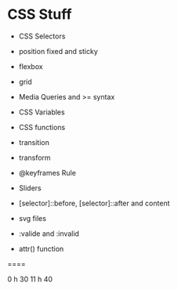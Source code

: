 # CSS Stuff

- CSS Selectors

- position fixed and sticky

- flexbox

- grid

- Media Queries and >= syntax

- CSS Variables

- CSS functions

- transition

- transform

- @keyframes Rule

- Sliders

- [selector]::before, [selector]::after and content

- svg files

- :valide and :invalid

- attr() function

====

0 h 30
11 h 40